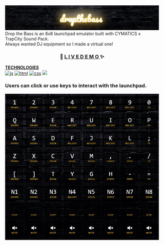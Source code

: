 ![Drop the Bass](./static/img/droptheb-banner.JPG)
Drop the Bass is an 8x8 launchpad emulator built with CYMATICS x TrapCity Sound Pack. </br>
Always wanted DJ equipment so I made a virtual one!

<h3 align="center"> 🎼
<a href="https://xerilius.github.io/drop-the-bass">L I V E D E M O </a> ✨
</h3>

<b><ins>TECHNOLOGIES</ins></b> <br>
<a href="https://developer.mozilla.org/en-US/docs/Web/JavaScript">
  <img alt="js" src="https://icongr.am/devicon/javascript-original.svg?size=70"></a> 
<a href="https://developer.mozilla.org/en-US/docs/Web/Guide/HTML/HTML5">
  <img alt="html" src="https://icongr.am/devicon/html5-original.svg?size=70"></a>
<a href="https://developer.mozilla.org/en-US/docs/Web/CSS">
  <img alt="css" src="https://icongr.am/devicon/css3-original.svg?size=70"></a>
<img src="https://icongr.am/devicon/sass-original.svg?size=70">

### Users can click or use keys to interact with the launchpad.
![Launchpad](./static/img/8x8launchpad.JPG)
